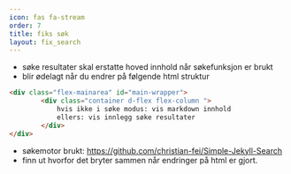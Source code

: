 ```yaml
---
icon: fas fa-stream
order: 7
title: fiks søk
layout: fix_search
---
```


- søke resultater skal erstatte hoved innhold når søkefunksjon er brukt
- blir ødelagt når du endrer på følgende html struktur

```html
<div class="flex-mainarea" id="main-wrapper">
        <div class="container d-flex flex-column ">
            hvis ikke i søke modus: vis markdown innhold
            ellers: vis innlegg søke resultater
        </div>
</div>
```

- søkemotor brukt: https://github.com/christian-fei/Simple-Jekyll-Search
- finn ut hvorfor det bryter sammen når endringer på html er gjort.
